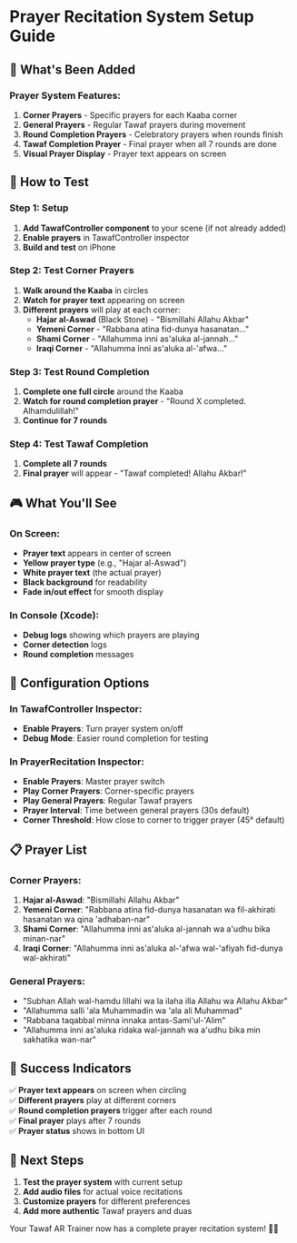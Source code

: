# Prayer Recitation System Setup Guide

## 🎯 What's Been Added

### **Prayer System Features:**
1. **Corner Prayers** - Specific prayers for each Kaaba corner
2. **General Prayers** - Regular Tawaf prayers during movement
3. **Round Completion Prayers** - Celebratory prayers when rounds finish
4. **Tawaf Completion Prayer** - Final prayer when all 7 rounds are done
5. **Visual Prayer Display** - Prayer text appears on screen

## 📱 How to Test

### **Step 1: Setup**
1. **Add TawafController component** to your scene (if not already added)
2. **Enable prayers** in TawafController inspector
3. **Build and test** on iPhone

### **Step 2: Test Corner Prayers**
1. **Walk around the Kaaba** in circles
2. **Watch for prayer text** appearing on screen
3. **Different prayers** will play at each corner:
   - **Hajar al-Aswad** (Black Stone) - "Bismillahi Allahu Akbar"
   - **Yemeni Corner** - "Rabbana atina fid-dunya hasanatan..."
   - **Shami Corner** - "Allahumma inni as'aluka al-jannah..."
   - **Iraqi Corner** - "Allahumma inni as'aluka al-'afwa..."

### **Step 3: Test Round Completion**
1. **Complete one full circle** around the Kaaba
2. **Watch for round completion prayer** - "Round X completed. Alhamdulillah!"
3. **Continue for 7 rounds**

### **Step 4: Test Tawaf Completion**
1. **Complete all 7 rounds**
2. **Final prayer** will appear - "Tawaf completed! Allahu Akbar!"

## 🎮 What You'll See

### **On Screen:**
- **Prayer text** appears in center of screen
- **Yellow prayer type** (e.g., "Hajar al-Aswad")
- **White prayer text** (the actual prayer)
- **Black background** for readability
- **Fade in/out effect** for smooth display

### **In Console (Xcode):**
- **Debug logs** showing which prayers are playing
- **Corner detection** logs
- **Round completion** messages

## 🔧 Configuration Options

### **In TawafController Inspector:**
- **Enable Prayers**: Turn prayer system on/off
- **Debug Mode**: Easier round completion for testing

### **In PrayerRecitation Inspector:**
- **Enable Prayers**: Master prayer switch
- **Play Corner Prayers**: Corner-specific prayers
- **Play General Prayers**: Regular Tawaf prayers
- **Prayer Interval**: Time between general prayers (30s default)
- **Corner Threshold**: How close to corner to trigger prayer (45° default)

## 📋 Prayer List

### **Corner Prayers:**
1. **Hajar al-Aswad**: "Bismillahi Allahu Akbar"
2. **Yemeni Corner**: "Rabbana atina fid-dunya hasanatan wa fil-akhirati hasanatan wa qina 'adhaban-nar"
3. **Shami Corner**: "Allahumma inni as'aluka al-jannah wa a'udhu bika minan-nar"
4. **Iraqi Corner**: "Allahumma inni as'aluka al-'afwa wal-'afiyah fid-dunya wal-akhirati"

### **General Prayers:**
- "Subhan Allah wal-hamdu lillahi wa la ilaha illa Allahu wa Allahu Akbar"
- "Allahumma salli 'ala Muhammadin wa 'ala ali Muhammad"
- "Rabbana taqabbal minna innaka antas-Sami'ul-'Alim"
- "Allahumma inni as'aluka ridaka wal-jannah wa a'udhu bika min sakhatika wan-nar"

## 🎯 Success Indicators

✅ **Prayer text appears** on screen when circling  
✅ **Different prayers** play at different corners  
✅ **Round completion prayers** trigger after each round  
✅ **Final prayer** plays after 7 rounds  
✅ **Prayer status** shows in bottom UI  

## 🔄 Next Steps

1. **Test the prayer system** with current setup
2. **Add audio files** for actual voice recitations
3. **Customize prayers** for different preferences
4. **Add more authentic** Tawaf prayers and duas

Your Tawaf AR Trainer now has a complete prayer recitation system! 🎉📱 